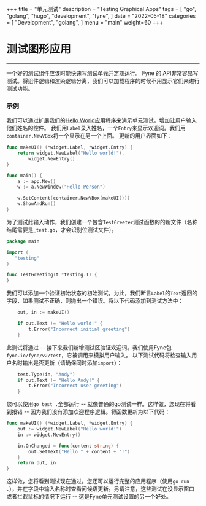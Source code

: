 +++
title = "单元测试"
description = "Testing Graphical Apps"
tags = [
    "go",
    "golang",
    "hugo",
    "development",
    "fyne",
]
date = "2022-05-18"
categories = [
    "Development",
    "golang",
]
menu = "main"
weight=60
+++
# 测试图形应用

---
一个好的测试组件应该时能快速写测试单元并定期运行。
Fyne 的 API非常容易写测试。将组件逻辑和渲染逻辑分离，我们可以加载程序的时候不用显示它们来进行测试功能。

### 示例

我们可以通过扩展我们的[Hello World](/docs/started/helloworld)应用程序来演示单元测试，增加让用户输入他们姓名的控件。
我们用`Label`录入姓名，一个`Entry`来显示欢迎词。我们用`container.NewVBox`将一个显示在另一个上面。
更新的用户界面如下：

```go
func makeUI() (*widget.Label, *widget.Entry) {
	return widget.NewLabel("Hello world!"),
		widget.NewEntry()
}

func main() {
	a := app.New()
	w := a.NewWindow("Hello Person")

	w.SetContent(container.NewVBox(makeUI()))
	w.ShowAndRun()
}
```
为了测试此输入动作，我们创建一个包含`TestGreeter`测试函数的的新文件（名称结尾需要是`_test.go`，才会识别位测试文件）。

 ```go
 package main

import (
	"testing"
)

func TestGreeting(t *testing.T) {
}
```
我们可以添加一个验证初始状态的初始测试，为此，我们断言`Label`的`Text`返回的字段，如果测试不正确，则抛出一个错误。将以下代码添加到测试方法中：

```go
	out, in := makeUI()

	if out.Text != "Hello world!" {
		t.Error("Incorrect initial greeting")
	}
```
此测试将通过 -- 接下来我们新增测试区验证欢迎词。我们使用Fyne包`fyne.io/fyne/v2/test`，它被调用来模拟用户输入。
以下测试代码将检查输入用户名时输出是否更新（请确保同时添加`import`）：

```go
	test.Type(in, "Andy")
	if out.Text != "Hello Andy!" {
		t.Error("Incorrect user greeting")
	}
```
您可以使用`go test .`全部运行 -- 就像普通的go测试一样。这样做，您现在将看到报错 -- 因为我们没有添加欢迎程序逻辑。将函数更新为以下代码：

```go
func makeUI() (*widget.Label, *widget.Entry) {
	out := widget.NewLabel("Hello world!")
	in := widget.NewEntry()

	in.OnChanged = func(content string) {
		out.SetText("Hello " + content + "!")
	}
	return out, in
}
```
这样做，您将看到测试现在通过。您还可以运行完整的应用程序（使用`go run .`），并在字段中输入名称时查看问候语更新。另请注意，这些测试在没显示窗口或者拦截鼠标的情况下运行 -- 这是Fyne单元测试设置的另一个好处。
 
